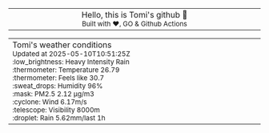
<div align="center">
<table>
<tbody>
<td align="center">
<img width="2000" height="0"><br>
Hello, this is Tomi's github 👋<br>
<sup>Built with ❤️, GO & Github Actions</sup><br>
<img width="2000" height="0">
</td>
</tbody>
</table>
</div>
<table>
<tbody>
<td align="left">
<img width="2000" height="0"><br>
Tomi's weather conditions<br>
<sup>Updated at 2025-05-10T10:51:25Z</sup><br>
<sup>:low_brightness: Heavy Intensity Rain</sup><br>
<sup>:thermometer: Temperature 26.79 </sup><br>
<sup>:thermometer: Feels like 30.7</sup><br>
<sup>:sweat_drops: Humidity 96%</sup><br>
<sup>:mask: PM2.5 2.12 μg/m3</sup><br>
<sup>:cyclone: Wind 6.17m/s </sup><br>
<sup>:telescope: Visibility 8000m </sup><br>
<sup>:droplet: Rain 5.62mm/last 1h </sup><br>
<img width="2000" height="0">
</td>
<td align="left">
<img width="2000" height="0"><br>
<br>
<img width="2000" height="0">
</td>
</tbody>
</table>
</div>
    